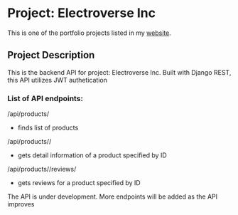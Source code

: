# Project: Electroverse Inc

This is one of the portfolio projects listed in my [website](https://shahmostakim.com).


## Project Description
This is the backend API for project: Electroverse Inc. Built with Django REST, this API utilizes JWT authetication 


### List of API endpoints:  

/api/products/
 - finds list of products 

/api/products/<id>/
 - gets detail information of a product specified by ID 

/api/products/<id>/reviews/
 - gets reviews for a product specified by ID 


 
The API is under development. More endpoints will be added as the API improves 
